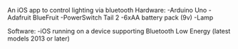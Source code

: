 An iOS app to control lighting via bluetooth
Hardware:
-Arduino Uno
-Adafruit BlueFruit
-PowerSwitch Tail 2
-6xAA battery pack (9v)
-Lamp

Software:
-iOS running on a device supporting Bluetooth Low Energy (latest models 2013 or later)
